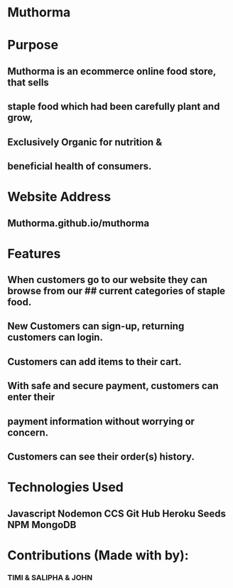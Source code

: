 # Muthorma
# Purpose
## Muthorma is an ecommerce online food store, that sells 
## staple food which had been carefully plant and grow, 
## Exclusively Organic for nutrition &
## beneficial health of consumers.  
# Website Address
## Muthorma.github.io/muthorma
# Features
##	When customers go to our website they can browse from our ##  current categories of staple food. 
##	New Customers can sign-up, returning customers can login. 
##	Customers can add items to their cart.
##	With safe and secure payment, customers can enter their 
##  payment information without worrying or concern.
##	Customers can see their order(s) history.



# Technologies Used
##     Javascript Nodemon CCS Git Hub Heroku Seeds NPM MongoDB 

# Contributions (Made with   by):
###        TIMI & SALIPHA & JOHN

